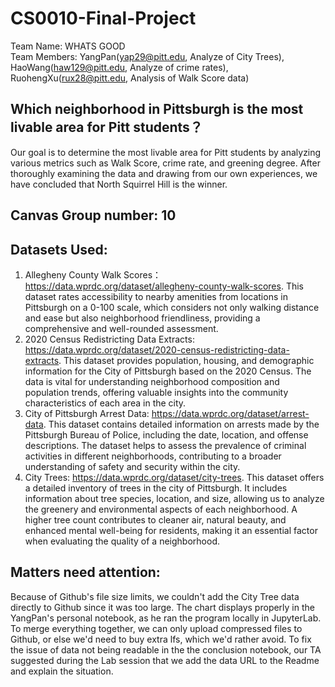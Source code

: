 # CS0010-Final-Project
Team Name: WHATS GOOD  
Team Members: YangPan(yap29@pitt.edu, Analyze of City Trees), HaoWang(haw129@pitt.edu, Analyze of crime rates), RuohengXu(rux28@pitt.edu, Analysis of Walk Score data)  
## Which neighborhood in Pittsburgh is the most livable area for Pitt students？ 
Our goal is to determine the most livable area for Pitt students by analyzing various metrics such as Walk Score, crime rate, and greening degree.  After thoroughly examining the data and drawing from our own experiences, we have concluded that North Squirrel Hill is the winner.  
## Canvas Group number: 10  
## Datasets Used:  
1. Allegheny County Walk Scores： https://data.wprdc.org/dataset/allegheny-county-walk-scores. This dataset rates accessibility to nearby amenities from locations in Pittsburgh on a 0-100 scale, which considers not only walking distance and ease but also neighborhood friendliness, providing a comprehensive and well-rounded assessment.
2. 2020 Census Redistricting Data Extracts: https://data.wprdc.org/dataset/2020-census-redistricting-data-extracts. This dataset provides population, housing, and demographic information for the City of Pittsburgh based on the 2020 Census. The data is vital for understanding neighborhood composition and population trends, offering valuable insights into the community characteristics of each area in the city.
3. City of Pittsburgh Arrest Data: https://data.wprdc.org/dataset/arrest-data. This dataset contains detailed information on arrests made by the Pittsburgh Bureau of Police, including the date, location, and offense descriptions. The dataset helps to assess the prevalence of criminal activities in different neighborhoods, contributing to a broader understanding of safety and security within the city.
4. City Trees: https://data.wprdc.org/dataset/city-trees. This dataset offers a detailed inventory of trees in the city of Pittsburgh. It includes information about tree species, location, and size, allowing us to analyze the greenery and environmental aspects of each neighborhood. A higher tree count contributes to cleaner air, natural beauty, and enhanced mental well-being for residents, making it an essential factor when evaluating the quality of a neighborhood.
## Matters need attention:  
Because of Github's file size limits, we couldn't add the City Tree data directly to Github since it was too large. The chart displays properly in the YangPan's personal notebook, as he ran the program locally in JupyterLab. To merge everything together, we can only upload compressed files to Github, or else we'd need to buy extra lfs, which we'd rather avoid. To fix the issue of data not being readable in the the conclusion notebook, our TA suggested during the Lab session that we add the data URL to the Readme and explain the situation.
